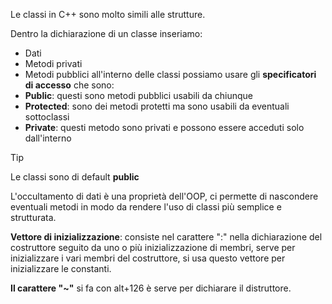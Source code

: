 Le classi in C++ sono molto simili alle strutture.

Dentro la dichiarazione di un classe inseriamo:
- Dati
- Metodi privati
- Metodi pubblici
all'interno delle classi possiamo usare gli **specificatori di accesso** che sono:
- **Public**: questi sono metodi pubblici usabili da chiunque
- **Protected**: sono dei metodi protetti ma sono usabili da eventuali sottoclassi
- **Private**: questi metodo sono privati e possono essere acceduti solo dall'interno

> [!TIP]
> Le classi sono di default **public**

L'occultamento di dati è una proprietà dell'OOP, ci permette di nascondere eventuali metodi in modo da rendere l'uso di classi più semplice e strutturata.



**Vettore di inizializzazione**: consiste nel carattere ":" nella dichiarazione del costruttore seguito da uno o più inizializzazione di membri, serve per inizializzare i vari membri del costruttore, si usa questo vettore per inizializzare le constanti.

**Il carattere "~"**  si fa con alt+126 è serve per dichiarare il distruttore.
